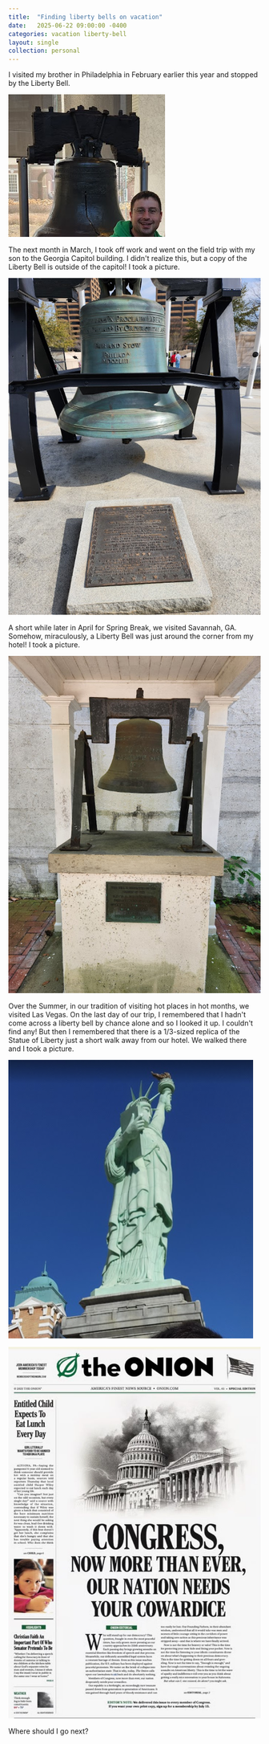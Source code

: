 ```yaml
---
title:  "Finding liberty bells on vacation"
date:   2025-06-22 09:00:00 -0400
categories: vacation liberty-bell
layout: single
collection: personal
---
```


I visited my brother in Philadelphia in February earlier this year and stopped by the Liberty Bell.

![Cropped picture of Lee next to the Liberty bell](/assets/images/liberty-bell/liberty-bell-2025-02-07.png)

The next month in March, I took off work and went on the field trip with my son to the Georgia Capitol building.
I didn't realize this, but a copy of the Liberty Bell is outside of the capitol! I took a picture.

![Liberty Bell outside of the Georgia Capitol](/assets/images/liberty-bell/liberty-bell-2025-03-14.png)

A short while later in April for Spring Break, we visited Savannah, GA.
Somehow, miraculously, a Liberty Bell was just around the corner from my hotel!
I took a picture.

![Liberty Bell in Savannah, GA](/assets/images/liberty-bell/liberty-bell-2025-04-11.png)

Over the Summer, in our tradition of visiting hot places in hot months, we visited Las Vegas.
On the last day of our trip, I remembered that I hadn't come across a liberty bell by chance alone and so I looked it up.
I couldn't find any! But then I remembered that there is a 1/3-sized replica of the Statue of Liberty just a short walk away from our hotel.
We walked there and I took a picture.

![Statue of Liberty in Las Vegas](/assets/images/liberty-bell/statue-of-liberty-2025-06-21.png)

![alt text](/assets/images/liberty-bell/the-onion-2025-06-22.png)

Where should I go next?
